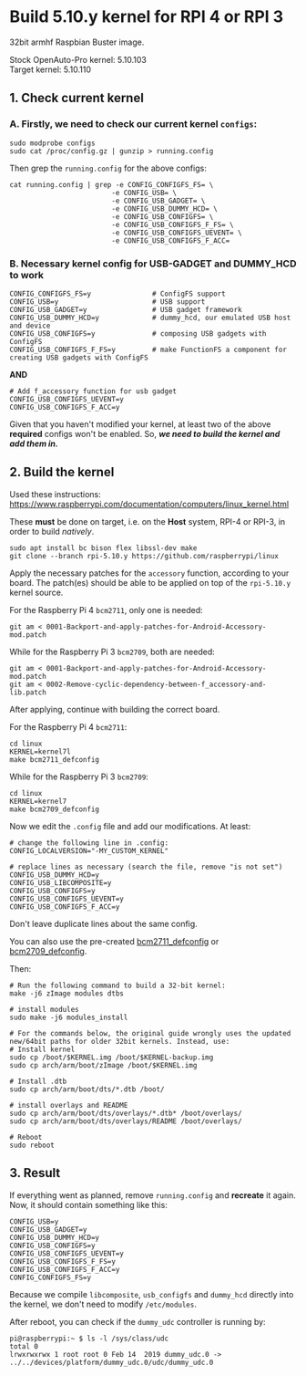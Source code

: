 # Build 5.10.y kernel for RPI 4 or RPI 3

32bit armhf Raspbian Buster image.

Stock OpenAuto-Pro kernel: 5.10.103  
Target kernel: 5.10.110

## 1. Check current kernel

###  A. Firstly, we need to check our current kernel `configs`:

```
sudo modprobe configs
sudo cat /proc/config.gz | gunzip > running.config
```

Then grep the `running.config` for the above configs:
```
cat running.config | grep -e CONFIG_CONFIGFS_FS= \
                         -e CONFIG_USB= \
                         -e CONFIG_USB_GADGET= \
                         -e CONFIG_USB_DUMMY_HCD= \
                         -e CONFIG_USB_CONFIGFS= \
                         -e CONFIG_USB_CONFIGFS_F_FS= \
                         -e CONFIG_USB_CONFIGFS_UEVENT= \
                         -e CONFIG_USB_CONFIGFS_F_ACC=
```

### B. Necessary kernel config for USB-GADGET and DUMMY_HCD to work

```
CONFIG_CONFIGFS_FS=y               # ConfigFS support
CONFIG_USB=y                       # USB support
CONFIG_USB_GADGET=y                # USB gadget framework
CONFIG_USB_DUMMY_HCD=y             # dummy_hcd, our emulated USB host and device
CONFIG_USB_CONFIGFS=y              # composing USB gadgets with ConfigFS
CONFIG_USB_CONFIGFS_F_FS=y         # make FunctionFS a component for creating USB gadgets with ConfigFS
```

**AND**

```
# Add f_accessory function for usb gadget
CONFIG_USB_CONFIGFS_UEVENT=y
CONFIG_USB_CONFIGFS_F_ACC=y
```

Given that you haven't modified your kernel, at least two of the above **required** configs won't be enabled. So, ***we need to build the kernel and add them in.*** 

## 2. Build the kernel 

Used these instructions: https://www.raspberrypi.com/documentation/computers/linux_kernel.html

These **must** be done on target, i.e. on the **Host** system, RPI-4 or RPI-3, in order to build *natively*. 

```
sudo apt install bc bison flex libssl-dev make
git clone --branch rpi-5.10.y https://github.com/raspberrypi/linux
```

Apply the necessary patches for the `accessory` function, according to your board. The patch(es) should be able to be applied on top of the `rpi-5.10.y` kernel source.

For the Raspberry Pi 4 `bcm2711`, only one is needed:
```
git am < 0001-Backport-and-apply-patches-for-Android-Accessory-mod.patch
```

While for the Raspberry Pi 3 `bcm2709`, both are needed:

```
git am < 0001-Backport-and-apply-patches-for-Android-Accessory-mod.patch
git am < 0002-Remove-cyclic-dependency-between-f_accessory-and-lib.patch
```

After applying, continue with building the correct board. 

For the Raspberry Pi 4 `bcm2711`:

```
cd linux
KERNEL=kernel7l
make bcm2711_defconfig
```

While for the Raspberry Pi 3 `bcm2709`:

```
cd linux
KERNEL=kernel7
make bcm2709_defconfig
```

Now we edit the `.config` file and add our modifications. At least:
```
# change the following line in .config:
CONFIG_LOCALVERSION="-MY_CUSTOM_KERNEL"

# replace lines as necessary (search the file, remove "is not set")
CONFIG_USB_DUMMY_HCD=y
CONFIG_USB_LIBCOMPOSITE=y
CONFIG_USB_CONFIGFS=y
CONFIG_USB_CONFIGFS_UEVENT=y
CONFIG_USB_CONFIGFS_F_ACC=y
```
Don't leave duplicate lines about the same config.

You can also use the pre-created [bcm2711_defconfig](kernel/defconfig/bcm2711_defconfig) or [bcm2709_defconfig](kernel/defconfig/bcm2709_defconfig).

Then:

```
# Run the following command to build a 32-bit kernel:
make -j6 zImage modules dtbs

# install modules
sudo make -j6 modules_install

# For the commands below, the original guide wrongly uses the updated new/64bit paths for older 32bit kernels. Instead, use:
# Install kernel 
sudo cp /boot/$KERNEL.img /boot/$KERNEL-backup.img
sudo cp arch/arm/boot/zImage /boot/$KERNEL.img

# Install .dtb
sudo cp arch/arm/boot/dts/*.dtb /boot/

# install overlays and README
sudo cp arch/arm/boot/dts/overlays/*.dtb* /boot/overlays/
sudo cp arch/arm/boot/dts/overlays/README /boot/overlays/

# Reboot
sudo reboot
```

## 3. Result

If everything went as planned, remove `running.config` and **recreate** it again. Now, it should contain something like this: 

```
CONFIG_USB=y
CONFIG_USB_GADGET=y
CONFIG_USB_DUMMY_HCD=y
CONFIG_USB_CONFIGFS=y
CONFIG_USB_CONFIGFS_UEVENT=y
CONFIG_USB_CONFIGFS_F_FS=y
CONFIG_USB_CONFIGFS_F_ACC=y
CONFIG_CONFIGFS_FS=y
```

Because we compile `libcomposite`, `usb_configfs` and `dummy_hcd` directly into the kernel, we don't need to modify `/etc/modules`.

After reboot, you can check if the `dummy_udc` controller is running by:

```
pi@raspberrypi:~ $ ls -l /sys/class/udc
total 0
lrwxrwxrwx 1 root root 0 Feb 14  2019 dummy_udc.0 -> ../../devices/platform/dummy_udc.0/udc/dummy_udc.0
```